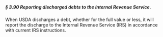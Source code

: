 ##### § 3.90 Reporting discharged debts to the Internal Revenue Service. #####

When USDA discharges a debt, whether for the full value or less, it will report the discharge to the Internal Revenue Service (IRS) in accordance with current IRS instructions.